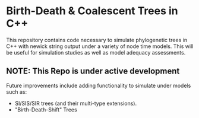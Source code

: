 # Birth-Death & Coalescent Trees in C++
This repository contains code necessary to simulate phylogenetic trees in C++ with newick string output under a variety of node time models. This will be useful for simulation studies as well as model adequacy assessments.
## NOTE: This Repo is under active development
Future improvements include adding functionality to simulate under models such as:
- SI/SIS/SIR trees (and their multi-type extensions).
- "Birth-Death-Shift" Trees
